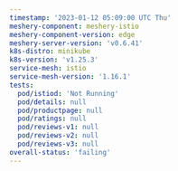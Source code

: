 ```yaml
---
timestamp: '2023-01-12 05:09:00 UTC Thu'
meshery-component: meshery-istio
meshery-component-version: edge
meshery-server-version: 'v0.6.41'
k8s-distro: minikube
k8s-version: 'v1.25.3'
service-mesh: istio
service-mesh-version: '1.16.1'
tests:
  pod/istiod: 'Not Running'
  pod/details: null
  pod/productpage: null
  pod/ratings: null
  pod/reviews-v1: null
  pod/reviews-v2: null
  pod/reviews-v3: null
overall-status: 'failing'
---
```

